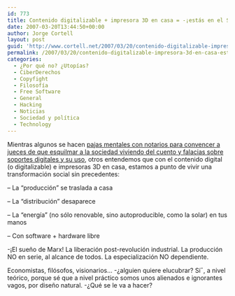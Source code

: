 ```yaml
---
id: 773
title: Contenido digitalizable + impresora 3D en casa = -¡estás en el Siglo XXI!
date: 2007-03-20T13:44:50+00:00
author: Jorge Cortell
layout: post
guid: 'http://www.cortell.net/2007/03/20/contenido-digitalizable-impresora-3d-en-casa-%c2%a1estas-en-el-siglo-xxi/'
permalink: /2007/03/20/contenido-digitalizable-impresora-3d-en-casa-estas-en-el-siglo-xxi/
categories:
  - ¿Por qué no? ¿Utopías?
  - CiberDerechos
  - Copyfight
  - Filosofí­a
  - Free Software
  - General
  - Hacking
  - Noticias
  - Sociedad y polí­tica
  - Technology
---
```

Mientras algunos se hacen <a title="EGEDA" target="_blank" href="http://www.sgaecontratraxtore.com/cms/index.php?page=egeda-e-idoneidad">pajas mentales con notarios para convencer a jueces de que esquilmar a la sociedad viviendo del cuento y falacias sobre soportes digitales y su uso</a>, otros entendemos que con el contenido digital (o digitalizable) e impresoras 3D en casa, estamos a punto de vivir una transformación social sin precedentes:

&#8211; La &#8220;producción&#8221; se traslada a casa

&#8211; La &#8220;distribución&#8221; desaparece

&#8211; La &#8220;energí­a&#8221; (no sólo renovable, sino autoproducible, como la solar) en tus manos

&#8211; Con software + hardware libre

-¡El sueño de Marx! La liberación post-revolución industrial. La producción NO en serie, al alcance de todos. La especialización NO dependiente.

Economistas, filósofos, visionarios&#8230; -¿alguien quiere elucubrar? Sí¯, a nivel teórico, porque sé que a nivel práctico somos unos alienados e ignorantes vagos, por diseño natural. -¿Qué se le va a hacer?